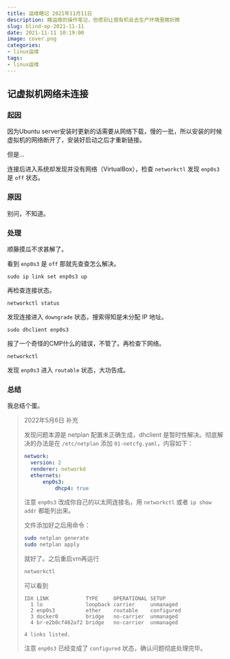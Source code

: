 ```yaml
---
title: 运维瞎记 2021年11月11日
description: 瞎运维的操作笔记，但愿别让我有机会去生产环境里瞎折腾
slug: blind-op-2021-11-11
date: 2021-11-11 10:19:00
image: cover.png
categories:
- linux运维
tags:
- linux运维
---
```


## 记虚拟机网络未连接

### 起因

因为Ubuntu server安装时更新的话需要从网络下载，慢的一批，所以安装的时候虚拟机的网络断开了，安装好启动之后才重新链接。

但是...

连接后进入系统却发现并没有网络（VirtualBox），检查 `networkctl` 发现 `enp0s3` 是 `off` 状态。

### 原因

别问，不知道。

### 处理

顺藤摸瓜不求甚解了。

看到 `enp0s3` 是 `off` 那就先查查怎么解决。

```shell
sudo ip link set enp0s3 up
```

再检查连接状态。

```shell
networkctl status
```

发现连接进入 `downgrade` 状态，搜索得知是未分配 IP 地址。

```shell
sudo dhclient enp0s3
```

报了一个奇怪的CMP什么的错误，不管了。再检查下网络。

```shell
networkctl
```

发现 `enp0s3` 进入 `routable` 状态，大功告成。

### 总结

我总结个蛋。

> 2022年5月6日 补充
>
> 发现问题本源是 netplan 配置未正确生成，dhclient 是暂时性解决。彻底解决的办法是在 `/etc/netplan` 添加 `01-netcfg.yaml`，内容如下：
>
> ```yaml
> network:
> 	version: 2
> 	renderer: networkd
> 	ethernets:
> 		enp0s3:
> 			dhcp4: true
> ```
>
> 注意 `enp0s3` 改成你自己的以太网连接名，用 `networkctl` 或者 `ip show addr` 都能列出来。
>
> 文件添加好之后用命令：
>
> ```bash
> sudo netplan generate
> sudo netplan apply
> ```
>
> 就好了。之后重启vm再运行
>
> ```bash
> networkctl
> ```
>
> 可以看到
>
> ```plaintext
> IDX LINK            TYPE     OPERATIONAL SETUP
>   1 lo              loopback carrier     unmanaged
>   2 enp0s3          ether    routable    configured
>   3 docker0         bridge   no-carrier  unmanaged
>   4 br-e2b0cf462af2 bridge   no-carrier  unmanaged
> 
> 4 links listed.
> ```
>
> 注意 `enp0s3` 已经变成了 `configured` 状态，确认问题彻底处理完毕。
